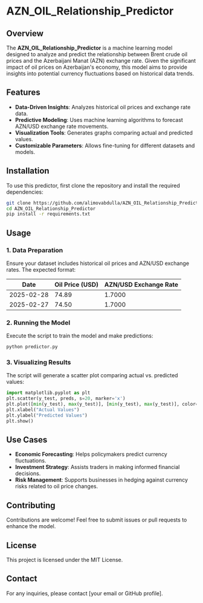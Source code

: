 # AZN_OIL_Relationship_Predictor

## Overview
The **AZN_OIL_Relationship_Predictor** is a machine learning model designed to analyze and predict the relationship between Brent crude oil prices and the Azerbaijani Manat (AZN) exchange rate. Given the significant impact of oil prices on Azerbaijan's economy, this model aims to provide insights into potential currency fluctuations based on historical data trends.

## Features
- **Data-Driven Insights**: Analyzes historical oil prices and exchange rate data.
- **Predictive Modeling**: Uses machine learning algorithms to forecast AZN/USD exchange rate movements.
- **Visualization Tools**: Generates graphs comparing actual and predicted values.
- **Customizable Parameters**: Allows fine-tuning for different datasets and models.

## Installation
To use this predictor, first clone the repository and install the required dependencies:

```sh
git clone https://github.com/alimovabdulla/AZN_OIL_Relationship_Predictor.git
cd AZN_OIL_Relationship_Predictor
pip install -r requirements.txt
```

## Usage
### 1. Data Preparation
Ensure your dataset includes historical oil prices and AZN/USD exchange rates. The expected format:

| Date       | Oil Price (USD) | AZN/USD Exchange Rate |
|------------|---------------|-----------------------|
| 2025-02-28 | 74.89         | 1.7000               |
| 2025-02-27 | 74.50         | 1.7000               |

### 2. Running the Model
Execute the script to train the model and make predictions:

```sh
python predictor.py
```

### 3. Visualizing Results
The script will generate a scatter plot comparing actual vs. predicted values:

```python
import matplotlib.pyplot as plt
plt.scatter(y_test, preds, s=20, marker='x')
plt.plot([min(y_test), max(y_test)], [min(y_test), max(y_test)], color='red', linestyle='--')
plt.xlabel("Actual Values")
plt.ylabel("Predicted Values")
plt.show()
```

## Use Cases
- **Economic Forecasting**: Helps policymakers predict currency fluctuations.
- **Investment Strategy**: Assists traders in making informed financial decisions.
- **Risk Management**: Supports businesses in hedging against currency risks related to oil price changes.

## Contributing
Contributions are welcome! Feel free to submit issues or pull requests to enhance the model.

## License
This project is licensed under the MIT License.

## Contact
For any inquiries, please contact [your email or GitHub profile].

